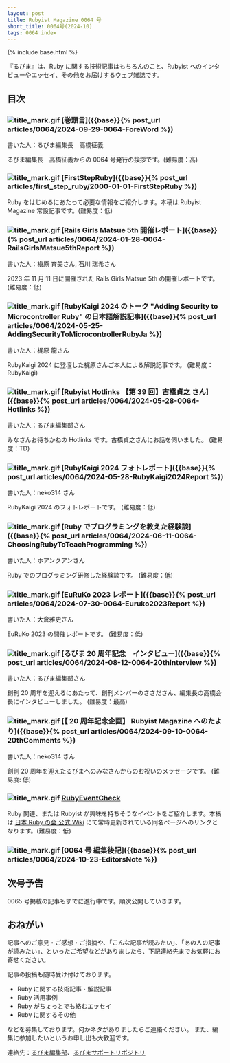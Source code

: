 ```yaml
---
layout: post
title: Rubyist Magazine 0064 号
short_title: 0064号(2024-10)
tags: 0064 index
---
```


{% include base.html %}

『るびま』は、Ruby に関する技術記事はもちろんのこと、Rubyist へのインタビューやエッセイ、その他をお届けするウェブ雑誌です。

## 目次

### ![title_mark.gif]({{base}}{{site.baseurl}}/images/title_mark.gif) [巻頭言]({{base}}{% post_url articles/0064/2024-09-29-0064-ForeWord %})

書いた人：るびま編集長　高橋征義

るびま編集長　高橋征義からの 0064 号発行の挨拶です。(難易度：高)

### ![title_mark.gif]({{base}}{{site.baseurl}}/images/title_mark.gif) [FirstStepRuby]({{base}}{% post_url articles/first_step_ruby/2000-01-01-FirstStepRuby %})

Ruby をはじめるにあたって必要な情報をご紹介します。本稿は Rubyist Magazine 常設記事です。(難易度：低)

### ![title_mark.gif]({{base}}{{site.baseurl}}/images/title_mark.gif) [Rails Girls Matsue 5th 開催レポート]({{base}}{% post_url articles/0064/2024-01-28-0064-RailsGirlsMatsue5thReport %})

書いた人：槇原 育美さん, 石川 瑞希さん

2023 年 11 月 11 日に開催された Rails Girls Matsue 5th の開催レポートです。 (難易度：低)

### ![title_mark.gif]({{base}}{{site.baseurl}}/images/title_mark.gif) [RubyKaigi 2024 のトーク "Adding Security to Microcontroller Ruby" の日本語解説記事]({{base}}{% post_url articles/0064/2024-05-25-AddingSecurityToMicrocontrollerRubyJa %})

書いた人：梶原 龍さん

RubyKaigi 2024 に登壇した梶原さんご本人による解説記事です。 (難易度：RubyKaigi)

### ![title_mark.gif]({{base}}{{site.baseurl}}/images/title_mark.gif) [Rubyist Hotlinks 【第 39 回】古橋貞之 さん]({{base}}{% post_url articles/0064/2024-05-28-0064-Hotlinks %})

書いた人：るびま編集部さん

みなさんお待ちかねの Hotlinks です。古橋貞之さんにお話を伺いました。 (難易度：TD)

### ![title_mark.gif]({{base}}{{site.baseurl}}/images/title_mark.gif) [RubyKaigi 2024 フォトレポート]({{base}}{% post_url articles/0064/2024-05-28-RubyKaigi2024Report %})

書いた人：neko314 さん

RubyKaigi 2024 のフォトレポートです。 (難易度：低)

### ![title_mark.gif]({{base}}{{site.baseurl}}/images/title_mark.gif) [Ruby でプログラミングを教えた経験談]({{base}}{% post_url articles/0064/2024-06-11-0064-ChoosingRubyToTeachProgramming %})

書いた人：ホアンクアンさん

Ruby でのプログラミング研修した経験談です。 (難易度：低)

### ![title_mark.gif]({{base}}{{site.baseurl}}/images/title_mark.gif) [EuRuKo 2023 レポート]({{base}}{% post_url articles/0064/2024-07-30-0064-Euruko2023Report %})

書いた人：大倉雅史さん

EuRuKo 2023 の開催レポートです。 (難易度：低)

### ![title_mark.gif]({{base}}{{site.baseurl}}/images/title_mark.gif) [るびま 20 周年記念　インタビュー]({{base}}{% post_url articles/0064/2024-08-12-0064-20thInterview %})

書いた人：るびま編集部さん

創刊 20 周年を迎えるにあたって、創刊メンバーのささださん、編集長の高橋会長にインタビューしました。 (難易度：最高)

### ![title_mark.gif]({{base}}{{site.baseurl}}/images/title_mark.gif) [【 20 周年記念企画】 Rubyist Magazine へのたより]({{base}}{% post_url articles/0064/2024-09-10-0064-20thComments %})

書いた人：neko314 さん

創刊 20 周年を迎えたるびまへのみなさんからのお祝いのメッセージです。 (難易度: 低)

### ![title_mark.gif]({{base}}{{site.baseurl}}/images/title_mark.gif) [RubyEventCheck](https://cosen.se/ruby-no-kai/RubyEventCheck)

Ruby 関連、または Rubyist が興味を持ちそうなイベントをご紹介します。本稿は [日本 Ruby の会 公式 Wiki](https://cosen.se/ruby-no-kai/) にて常時更新されている同名ページへのリンクとなります。(難易度：低)

### ![title_mark.gif]({{base}}{{site.baseurl}}/images/title_mark.gif) [0064 号 編集後記]({{base}}{% post_url articles/0064/2024-10-23-EditorsNote %})

## 次号予告

0065 号掲載の記事もすでに進行中です。順次公開していきます。

## おねがい

記事へのご意見・ご感想・ご指摘や、「こんな記事が読みたい」、「あの人の記事が読みたい」、といったご希望などがありましたら、下記連絡先までお気軽にお寄せください。

記事の投稿も随時受け付けております。

- Ruby に関する技術記事・解説記事
- Ruby 活用事例
- Ruby がちょっとでも絡むエッセイ
- Ruby に関するその他

などを募集しております。何かネタがありましたらご連絡ください。
また、編集に参加したいというお申し出も大歓迎です。

連絡先：[るびま編集部](mailto:magazine@ruby-no-kai.org)、[るびまサポートリポジトリ](https://github.com/rubima/magazine.rubyist.net)
